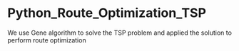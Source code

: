 # Python_Route_Optimization_TSP
We use Gene algorithm to solve the TSP problem and applied the solution to perform route optimization

